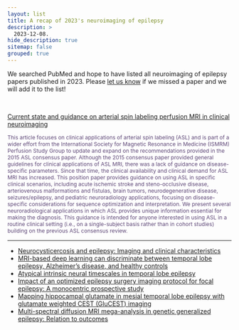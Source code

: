 ```yaml
---
layout: list
title: A recap of 2023's neuroimaging of epilepsy
description: >
  2023-12-08.
hide_description: true
sitemap: false
grouped: true
---
```


<!-- 
<p style="font-size:12px;color:#5e4777"> <hr/>
 -->

We searched PubMed and hope to have listed all neuroimaging of epilepsy papers published in 2023. Please <a href="mailto:info@new-epilepsy.com">let us know</a> if we missed a paper and we will add it to the list!

<br>

<a href="https://onlinelibrary.wiley.com/doi/10.1002/mrm.29572" target="_blank">Current state and guidance on arterial spin labeling perfusion MRI in clinical neuroimaging</a> 
<p style="font-size:12px;color:#5e4777"> This article focuses on clinical applications of arterial spin labeling (ASL) and is part of a wider effort from the International Society for Magnetic Resonance in Medicine (ISMRM) Perfusion Study Group to update and expand on the recommendations provided in the 2015 ASL consensus paper. Although the 2015 consensus paper provided general guidelines for clinical applications of ASL MRI, there was a lack of guidance on disease-specific parameters. Since that time, the clinical availability and clinical demand for ASL MRI has increased. This position paper provides guidance on using ASL in specific clinical scenarios, including acute ischemic stroke and steno-occlusive disease, arteriovenous malformations and fistulas, brain tumors, neurodegenerative disease, seizures/epilepsy, and pediatric neuroradiology applications, focusing on disease-specific considerations for sequence optimization and interpretation. We present several neuroradiological applications in which ASL provides unique information essential for making the diagnosis. This guidance is intended for anyone interested in using ASL in a routine clinical setting (i.e., on a single-subject basis rather than in cohort studies) building on the previous ASL consensus review. </p> <hr/>

* <a href="https://onlinelibrary.wiley.com/doi/10.1002/epd2.20060" target="_blank">Neurocysticercosis and epilepsy: Imaging and clinical characteristics</a> 
* <a href="https://www.nature.com/articles/s43856-023-00262-4" target="_blank">MRI-based deep learning can discriminate between temporal lobe epilepsy, Alzheimer’s disease, and healthy controls</a> 
* <a href="https://pubmed.ncbi.nlm.nih.gov/36764677/" target="_blank">Atypical intrinsic neural timescales in temporal lobe epilepsy</a> 
* <a href="https://pubmed.ncbi.nlm.nih.gov/36946331/" target="_blank">Impact of an optimized epilepsy surgery imaging protocol for focal epilepsy: A monocentric prospective study</a> 
* <a href="https://onlinelibrary.wiley.com/doi/10.1002/hbm.26083" target="_blank">Mapping hippocampal glutamate in mesial temporal lobe epilepsy with glutamate weighted CEST (GluCEST) imaging</a> 
* <a href="https://pubmed.ncbi.nlm.nih.gov/37441820/" target="_blank">Multi-spectral diffusion MRI mega-analysis in genetic generalized epilepsy: Relation to outcomes</a> 
